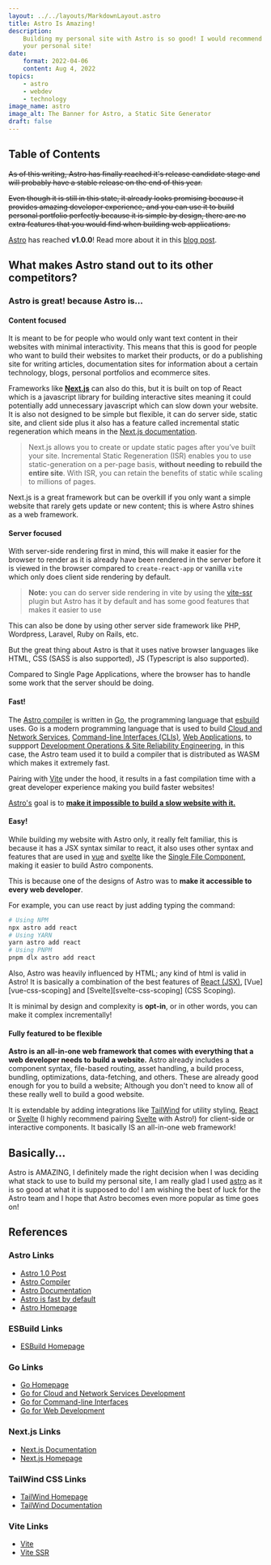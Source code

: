 ```yaml
---
layout: ../../layouts/MarkdownLayout.astro
title: Astro Is Amazing!
description:
    Building my personal site with Astro is so good! I would recommend Astro if you want to rebuild
    your personal site!
date:
    format: 2022-04-06
    content: Aug 4, 2022
topics:
    - astro
    - webdev
    - technology
image_name: astro
image_alt: The Banner for Astro, a Static Site Generator
draft: false
---
```


## Table of Contents

~~As of this writing, Astro has finally reached it's release candidate stage and will probably have
a stable release on the end of this year.~~

~~Even though it is still in this state, it already looks promising because it provides amazing
developer experience, and you can use it to build personal portfolio perfectly because it is simple
by design, there are no extra features that you would find when building web applications.~~

[Astro][astro-homepage] has reached **v1.0.0**! Read more about it in this [blog
post][astro-1.0-post].

## What makes Astro stand out to its other competitors?

### Astro is great! because Astro is...

#### Content focused

It is meant to be for people who would only want text content in their websites with minimal
interactivity. This means that this is good for people who want to build their websites to market
their products, or do a publishing site for writing articles, documentation sites for information
about a certain technology, blogs, personal portfolios and ecommerce sites.

Frameworks like **[Next.js][nextjs-homepage]** can also do this, but it is built on top of React
which is a javascript library for building interactive sites meaning it could potentially add
unnecessary javascript which can slow down your website. It is also not designed to be simple but
flexible, it can do server side, static site, and client side plus it also has a feature called
incremental static regeneration which means in the [Next.js documentation][nextjs-docs].

> Next.js allows you to create or update static pages after you’ve built your site. Incremental
> Static Regeneration (ISR) enables you to use static-generation on a per-page basis, **without
> needing to rebuild the entire site**. With ISR, you can retain the benefits of static while
> scaling to millions of pages.

Next.js is a great framework but can be overkill if you only want a simple website that rarely gets
update or new content; this is where Astro shines as a web framework.

#### Server focused

With server-side rendering first in mind, this will make it easier for the browser to render as it
is already have been rendered in the server before it is viewed in the browser compared to
`create-react-app` or vanilla `vite` which only does client side rendering by default.

> **Note:** you can do server side rendering in vite by using the [vite-ssr] plugin but Astro has it
> by default and has some good features that makes it easier to use

This can also be done by using other server side framework like PHP, Wordpress, Laravel, Ruby on
Rails, etc.

But the great thing about Astro is that it uses native browser languages like HTML, CSS (SASS is
also supported), JS (Typescript is also supported).

Compared to Single Page Applications, where the browser has to handle some work that the server
should be doing.

#### Fast!

The [Astro compiler][astro-compiler] is written in [Go][go-homepage], the programming language that
[esbuild][esbuild-homepage] uses. Go is a modern programming language that is used to build
[Cloud and Network Services](https://go.dev/solutions/cloud),
[Command-line Interfaces (CLIs)](https://go.dev/solutions/cloud),
[Web Applications](https://go.dev/solutions/webdev), to suppport
[Development Operations & Site Reliability Engineering](https://go.dev/solutions/devops), in this
case, the Astro team used it to build a compiler that is distributed as WASM which makes it
extremely fast.

Pairing with [Vite][vite-homepage] under the hood, it results in a fast compilation time with a
great developer experience making you build faster websites!

[Astro's][astro-homepage] goal is to [**make it impossible to build a slow website with
it.**][astro-fast-by-default]

#### Easy!

While building my website with Astro only, it really felt familiar, this is because it has a JSX
syntax similar to react, it also uses other syntax and features that are used in [vue][vue-homepage]
and [svelte][svelte-homepage] like the [Single File Component][vue-sfc], making it easier to build
Astro components.

This is because one of the designs of Astro was to **make it accessible to every web developer**.

For example, you can use react by just adding typing the command:

```sh
# Using NPM
npx astro add react
# Using YARN
yarn astro add react
# Using PNPM
pnpm dlx astro add react
```

Also, Astro was heavily influenced by HTML; any kind of html is valid in Astro! It is basically a
combination of the best features of [React (JSX)][react-jsx], [Vue][vue-css-scoping] and
[Svelte][svelte-css-scoping] (CSS Scoping).

It is minimal by design and complexity is **opt-in**, or in other words, you can make it complex
incrementally!

#### Fully featured to be flexible

**Astro is an all-in-one web framework that comes with everything that a web developer needs to
build a website.** Astro already includes a component syntax, file-based routing, asset handling, a
build process, bundling, optimizations, data-fetching, and others. These are already good enough for
you to build a website; Although you don't need to know all of these really well to build a good
website.

It is extendable by adding integrations like [TailWind][tailwind-homepage] for utility styling,
[React][react-homepage] or [Svelte][svelte-homepage] (I highly recommend pairing
[Svelte][svelte-homepage] with Astro!) for client-side or interactive components. It basically IS an
all-in-one web framework!

## Basically...

Astro is AMAZING, I definitely made the right decision when I was deciding what stack to use to
build my personal site, I am really glad I used [astro][astro-homepage] as it is so good at what it
is supposed to do! I am wishing the best of luck for the Astro team and I hope that Astro becomes
even more popular as time goes on!

## References

### Astro Links

-   [Astro 1.0 Post][astro-1.0-post]
-   [Astro Compiler][astro-compiler]
-   [Astro Documentation][astro-documentation]
-   [Astro is fast by default][astro-fast-by-default]
-   [Astro Homepage][astro-homepage]

### ESBuild Links

-   [ESBuild Homepage][esbuild-homepage]

### Go Links

-   [Go Homepage][go-homepage]
-   [Go for Cloud and Network Services Development][go-solutions-cloud]
-   [Go for Command-line Interfaces][go-solutions-clis]
-   [Go for Web Development][go-solutions-webdev]

### Next.js Links

-   [Next.js Documentation][nextjs-docs]
-   [Next.js Homepage][nextjs-homepage]

### TailWind CSS Links

-   [TailWind Homepage][tailwind-homepage]
-   [TailWind Documentation][tailwind-docs]

### Vite Links

-   [Vite][vite-homepage]
-   [Vite SSR][vite-ssr]

[astro-1.0-post]: https://astro.build/blog/astro-1/
[astro-compiler]: https://github.com/withastro/compiler/
[astro-documentation]: https://docs.astro.build/en/getting-started/
[astro-fast-by-default]: https://docs.astro.build/en/concepts/why-astro/#fast-by-default
[astro-homepage]: https://astro.build
[esbuild-homepage]: https://esbuild.github.io/
[go-homepage]: https://go.dev/
[go-solutions-cloud]: https://go.dev/solutions/cloud
[go-solutions-clis]: https://go.dev/solutions/clis
[go-solutions-webdev]: https://go.dev/solutions/webdev
[go-solutions-devops]: https://go.dev/solutions/devops
[nextjs-homepage]: https://nextjs.org/
[nextjs-docs]: https://nextjs.org/docs
[react-docs]: https://reactjs.org/docs
[react-jsx]: https://reactjs.org/docs/introducing-jsx.html
[react-homepage]: https://reactjs.org
[svelte-homepage]: https://svelte.dev
[vite-homepage]: https://vitejs.dev
[vite-ssr]: https://github.com/frandiox/vite-ssr
[vue-homepage]: https://vuejs.org
[vue-sfc]: https://vuejs.org/guide/scaling-up/sfc.html
[tailwind-docs]: https://tailwindcss.com/docs/installation
[tailwind-homepage]: https://tailwindcss.com
